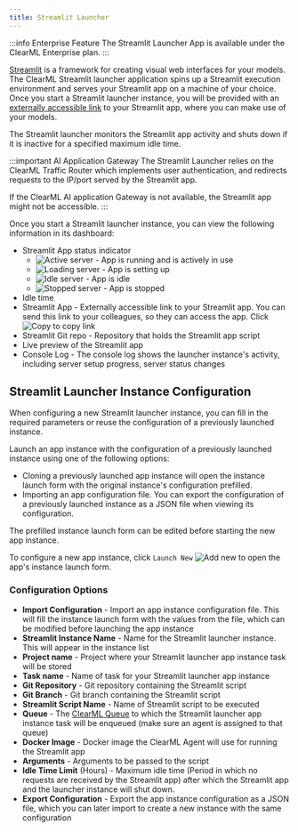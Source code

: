 ```yaml
---
title: Streamlit Launcher
---
```


:::info Enterprise Feature
The Streamlit Launcher App is available under the ClearML Enterprise plan.
:::

[Streamlit](https://streamlit.io/) is a framework for creating visual web interfaces for your models. The ClearML Streamlit 
launcher application spins up a Streamlit execution environment and serves your Streamlit app on a machine of your choice. 
Once you start a Streamlit launcher instance, you will be provided with an [externally accessible link](#traffic_router) to your Streamlit app, 
where you can make use of your models.

The Streamlit launcher monitors the Streamlit app activity and shuts down if it is inactive for a specified maximum idle 
time.

<a id="traffic_router"/>

:::important AI Application Gateway
The Streamlit Launcher relies on the ClearML Traffic Router which implements user authentication, and redirects requests 
to the IP/port served by the Streamlit app. 

If the ClearML AI application Gateway is not available, the Streamlit app might not be accessible.
:::

Once you start a Streamlit launcher instance, you can view the following information in its dashboard:

* Streamlit App status indicator
  * <img src="/docs/latest/icons/ico-streamlit-active.svg" alt="Active server" className="icon size-md space-sm" /> - App is running and is actively in use
  * <img src="/docs/latest/icons/ico-streamlit-loading.svg" alt="Loading server" className="icon size-md space-sm" /> - App is setting up 
  * <img src="/docs/latest/icons/ico-streamlit-idle.svg" alt="Idle server" className="icon size-md space-sm" /> - App is idle
  * <img src="/docs/latest/icons/ico-streamlit-stopped.svg" alt="Stopped server" className="icon size-md space-sm" /> - App is stopped 
* Idle time 
* Streamlit App - Externally accessible link to your Streamlit app. You can send this link to your colleagues, so they can 
  access the app. Click <img src="/docs/latest/icons/ico-copy-to-clipboard.svg" alt="Copy" className="icon size-md space-sm" />
  to copy link
* Streamlit Git repo - Repository that holds the Streamlit app script
* Live preview of the Streamlit app
* Console Log - The console log shows the launcher instance's activity, including server setup progress, server status 
  changes

## Streamlit Launcher Instance Configuration
When configuring a new Streamlit launcher instance, you can fill in the required parameters or reuse the configuration of 
a previously launched instance.  

Launch an app instance with the configuration of a previously launched instance using one of the following options:
* Cloning a previously launched app instance will open the instance launch form with the original instance's 
configuration prefilled.
* Importing an app configuration file. You can export the configuration of a previously launched instance as a JSON file 
when viewing its configuration.

The prefilled instance launch form can be edited before starting the new app instance. 

To configure a new app instance, click `Launch New` <img src="/docs/latest/icons/ico-add.svg" alt="Add new" className="icon size-md space-sm" /> 
to open the app's instance launch form.

### Configuration Options

* **Import Configuration** - Import an app instance configuration file. This will fill the instance launch form with the 
  values from the file, which can be modified before launching the app instance
* **Streamlit Instance Name** - Name for the Streamlit launcher instance. This will appear in the instance list
* **Project name** - Project where your Streamlit launcher app instance task will be stored
* **Task name** - Name of task for your Streamlit launcher app instance
* **Git Repository** - Git repository containing the Streamlit script 
* **Git Branch** - Git branch containing the Streamlit script
* **Streamlit Script Name** - Name of Streamlit script to be executed
* **Queue** - The [ClearML Queue](../../fundamentals/agents_and_queues.md#what-is-a-queue) to which the Streamlit launcher 
  app instance task will be enqueued (make sure an agent is assigned to that queue)
* **Docker Image** - Docker image the ClearML Agent will use for running the Streamlit app
* **Arguments** - Arguments to be passed to the script
* **Idle Time Limit** (Hours) - Maximum idle time (Period in which no requests are received by the Streamlit app) after 
  which the Streamlit app and the launcher instance will shut down.
* **Export Configuration** - Export the app instance configuration as a JSON file, which you can later import to create 
  a new instance with the same configuration 